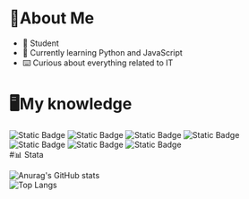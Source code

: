# 🔰About Me
- 📖 Student
- 🌱 Currently learning Python and JavaScript
- ⌨️ Curious about everything related to IT


# 🖥️My knowledge
<!--- Badge --->
![Static Badge](https://img.shields.io/badge/Python-14354C?style=flat&logo=python&logoColor=white)
![Static Badge](https://img.shields.io/badge/C%2B%2B-00599C?style=flat&logo=c%2B%2B&logoColor=white)
![Static Badge](https://img.shields.io/badge/HTML5-E34F26?style=flat&logo=html5&logoColor=white)
![Static Badge](https://img.shields.io/badge/CSS-563d7c?&style=flat&logo=css3&logoColor=white)
![Static Badge](https://img.shields.io/badge/JavaScript-F7DF1E?style=flat&logo=javascript&logoColor=black)
![Static Badge](https://img.shields.io/badge/Windows-0078D6?style=flat&logo=windows&logoColor=white)
![Static Badge](https://img.shields.io/badge/Linux-FCC624?style=flat&logo=linux&logoColor=black)
<br>
#📊 Stata
<!--- Stats --->
![Anurag's GitHub stats](https://github-readme-stats.vercel.app/api?username=aAnthony030&show_icons=true&theme=dark) 
<br>
![Top Langs](https://github-readme-stats.vercel.app/api/top-langs/?username=aAnthony030&hide_progress=true&theme=dark)
<!---
aAnthony030/aAnthony030 is a ✨ special ✨ repository because its `README.md` (this file) appears on your GitHub profile.
You can click the Preview link to take a look at your changes.
--->
